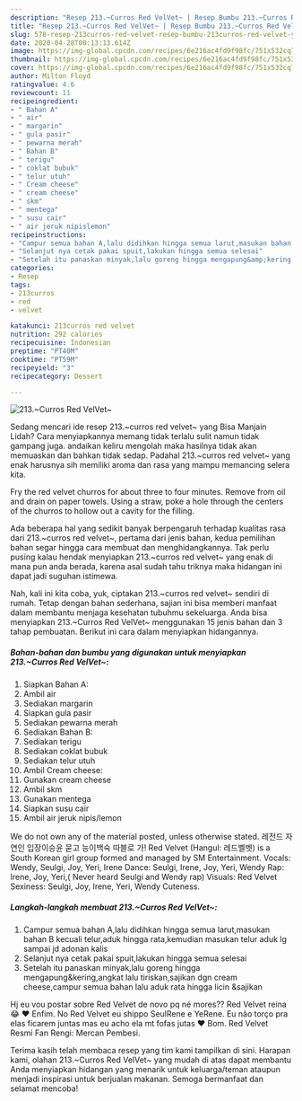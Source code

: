 ```yaml
---
description: "Resep 213.~Curros Red VelVet~ | Resep Bumbu 213.~Curros Red VelVet~ Yang Paling Enak"
title: "Resep 213.~Curros Red VelVet~ | Resep Bumbu 213.~Curros Red VelVet~ Yang Paling Enak"
slug: 578-resep-213curros-red-velvet-resep-bumbu-213curros-red-velvet-yang-paling-enak
date: 2020-04-28T00:13:13.614Z
image: https://img-global.cpcdn.com/recipes/6e216ac4fd9f98fc/751x532cq70/213curros-red-velvet-foto-resep-utama.jpg
thumbnail: https://img-global.cpcdn.com/recipes/6e216ac4fd9f98fc/751x532cq70/213curros-red-velvet-foto-resep-utama.jpg
cover: https://img-global.cpcdn.com/recipes/6e216ac4fd9f98fc/751x532cq70/213curros-red-velvet-foto-resep-utama.jpg
author: Milton Floyd
ratingvalue: 4.6
reviewcount: 11
recipeingredient:
- " Bahan A"
- " air"
- " margarin"
- " gula pasir"
- " pewarna merah"
- " Bahan B"
- " terigu"
- " coklat bubuk"
- " telur utuh"
- " Cream cheese"
- " cream cheese"
- " skm"
- " mentega"
- " susu cair"
- " air jeruk nipislemon"
recipeinstructions:
- "Campur semua bahan A,lalu didihkan hingga semua larut,masukan bahan B kecuali telur,aduk hingga rata,kemudian masukan telur aduk lg sampai jd adonan kalis"
- "Selanjut nya cetak pakai spuit,lakukan hingga semua selesai"
- "Setelah itu panaskan minyak,lalu goreng hingga mengapung&amp;kering,angkat lalu tiriskan,sajikan dgn cream cheese,campur semua bahan lalu aduk rata hingga licin &amp;sajikan"
categories:
- Resep
tags:
- 213curros
- red
- velvet

katakunci: 213curros red velvet 
nutrition: 292 calories
recipecuisine: Indonesian
preptime: "PT40M"
cooktime: "PT59M"
recipeyield: "3"
recipecategory: Dessert

---
```



![213.~Curros Red VelVet~](https://img-global.cpcdn.com/recipes/6e216ac4fd9f98fc/751x532cq70/213curros-red-velvet-foto-resep-utama.jpg)

Sedang mencari ide resep 213.~curros red velvet~ yang Bisa Manjain Lidah? Cara menyiapkannya memang tidak terlalu sulit namun tidak gampang juga. andaikan keliru mengolah maka hasilnya tidak akan memuaskan dan bahkan tidak sedap. Padahal 213.~curros red velvet~ yang enak harusnya sih memiliki aroma dan rasa yang mampu memancing selera kita.

Fry the red velvet churros for about three to four minutes. Remove from oil and drain on paper towels. Using a straw, poke a hole through the centers of the churros to hollow out a cavity for the filling.

Ada beberapa hal yang sedikit banyak berpengaruh terhadap kualitas rasa dari 213.~curros red velvet~, pertama dari jenis bahan, kedua pemilihan bahan segar hingga cara membuat dan menghidangkannya. Tak perlu pusing kalau hendak menyiapkan 213.~curros red velvet~ yang enak di mana pun anda berada, karena asal sudah tahu triknya maka hidangan ini dapat jadi suguhan istimewa.


Nah, kali ini kita coba, yuk, ciptakan 213.~curros red velvet~ sendiri di rumah. Tetap dengan bahan sederhana, sajian ini bisa memberi manfaat dalam membantu menjaga kesehatan tubuhmu sekeluarga. Anda bisa menyiapkan 213.~Curros Red VelVet~ menggunakan 15 jenis bahan dan 3 tahap pembuatan. Berikut ini cara dalam menyiapkan hidangannya.

<!--inarticleads1-->

##### Bahan-bahan dan bumbu yang digunakan untuk menyiapkan 213.~Curros Red VelVet~:

1. Siapkan  Bahan A:
1. Ambil  air
1. Sediakan  margarin
1. Siapkan  gula pasir
1. Sediakan  pewarna merah
1. Sediakan  Bahan B:
1. Sediakan  terigu
1. Sediakan  coklat bubuk
1. Sediakan  telur utuh
1. Ambil  Cream cheese:
1. Gunakan  cream cheese
1. Ambil  skm
1. Gunakan  mentega
1. Siapkan  susu cair
1. Ambil  air jeruk nipis/lemon


We do not own any of the material posted, unless otherwise stated. 레전드 자연인 입장이승윤 묻고 능이백숙 따블로 가! Red Velvet (Hangul: 레드벨벳) is a South Korean girl group formed and managed by SM Entertainment. Vocals: Wendy, Seulgi, Joy, Yeri, Irene Dance: Seulgi, Irene, Joy, Yeri, Wendy Rap: Irene, Joy, Yeri,( Never heard Seulgi and Wendy rap) Visuals: Red Velvet Sexiness: Seulgi, Joy, Irene, Yeri, Wendy Cuteness. 

<!--inarticleads2-->

##### Langkah-langkah membuat 213.~Curros Red VelVet~:

1. Campur semua bahan A,lalu didihkan hingga semua larut,masukan bahan B kecuali telur,aduk hingga rata,kemudian masukan telur aduk lg sampai jd adonan kalis
1. Selanjut nya cetak pakai spuit,lakukan hingga semua selesai
1. Setelah itu panaskan minyak,lalu goreng hingga mengapung&amp;kering,angkat lalu tiriskan,sajikan dgn cream cheese,campur semua bahan lalu aduk rata hingga licin &amp;sajikan


Hj eu vou postar sobre Red Velvet de novo pq né mores?? Red Velvet reina :joy: :hearts: Enfim. No Red Velvet eu shippo SeulRene e YeRene. Eu não torço pra elas ficarem juntas mas eu acho ela mt fofas jutas :hearts: Bom. Red Velvet Resmi Fan Rengi: Mercan Pembesi. 

Terima kasih telah membaca resep yang tim kami tampilkan di sini. Harapan kami, olahan 213.~Curros Red VelVet~ yang mudah di atas dapat membantu Anda menyiapkan hidangan yang menarik untuk keluarga/teman ataupun menjadi inspirasi untuk berjualan makanan. Semoga bermanfaat dan selamat mencoba!
